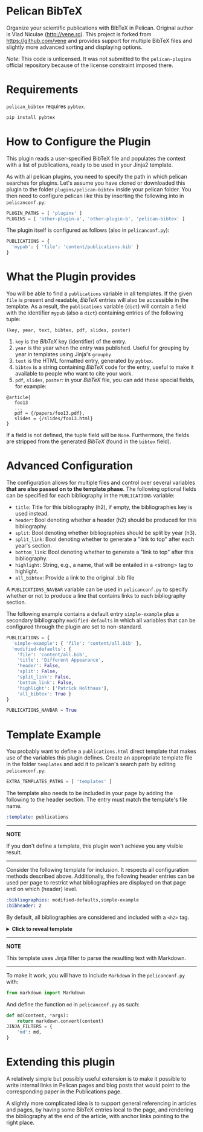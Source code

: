 Pelican BibTeX
==============

Organize your scientific publications with BibTeX in Pelican. Original author is Vlad Niculae (http://vene.ro).
This project is forked from https://github.com/vene and provides support for multiple BibTeX files and slightly
more advanced sorting and displaying options.

*Note*: This code is unlicensed. It was not submitted to the `pelican-plugins`
official repository because of the license constraint imposed there.


Requirements
============

`pelican_bibtex` requires `pybtex`.

```bash
pip install pybtex
```

How to Configure the Plugin
===========================

This plugin reads a user-specified BibTeX file and populates the context with
a list of publications, ready to be used in your Jinja2 template.

As with all pelican plugins, you need to specify the path in which pelican searches for plugins.
Let's assume you have cloned or downloaded this plugin to the folder `plugins/pelican-bibtex` inside your pelican folder.
You then need to configure pelican like this by inserting the following into in `pelicanconf.py`:

```python
PLUGIN_PATHS = [ 'plugins' ]
PLUGINS = [ 'other-plugin-a', 'other-plugin-b', 'pelican-bibtex' ]
```

The plugin itself is configured as follows (also in `pelicanconf.py`):

```python
PUBLICATIONS = {
  'mypub': { 'file': 'content/publications.bib' }
}
```

What the Plugin provides
========================

You will be able to find a `publications` variable in all templates. If the given
`file` is present and readable, *BibTeX* entries will also be accessible in the template.
As a result, the `publications` variable (`dict`) will contain a field with the identifier `mypub` (also a `dict`) containing entries of the following tuple:

```
(key, year, text, bibtex, pdf, slides, poster)
```

1. `key` is the *BibTeX* key (identifier) of the entry.
2. `year` is the year when the entry was published.  Useful for grouping by year in templates using Jinja's `groupby`
3. `text` is the HTML formatted entry, generated by `pybtex`.
4. `bibtex` is a string containing *BibTeX* code for the entry, useful to make it available to people who want to cite your work.
5. `pdf`, `slides`, `poster`: in your *BibTeX* file, you can add these special fields, for example:
```
@article{
   foo13
   ...
   pdf = {/papers/foo13.pdf},
   slides = {/slides/foo13.html}
}
```

If a field is not defined, the tuple field will be `None`.  Furthermore, the fields are stripped from the generated *BibTeX* (found in the `bibtex` field).

Advanced Configuration
======================

The configuration allows for multiple files and control over several variables **that are also passed on to the template phase**.
The following optional fields can be specified for each bibliography in the `PUBLICATIONS` variable:

* `title`: Title for this bibliography (h2), if empty, the bibliographies key is used instead.
* `header`: Bool denoting whether a header (h2) should be produced for this bibliography.
* `split`: Bool denoting whether bibliographies should be split by year (h3).
* `split_link`: Bool denoting whether to generate a "link to top" after each year's section.
* `bottom_link`: Bool denoting whether to generate a "link to top" after this bibliography.
* `highlight`: String, e.g., a name, that will be entailed in a \<strong\> tag to highlight.
* `all_bibtex`: Provide a link to the original .bib file

A `PUBLICATIONS_NAVBAR` variable can be used in `pelicanconf.py` to specify whether or not to produce a line that contains links to each bibliography section.

The following example contains a default entry `simple-example` plus a secondary bibliography `modified-defaults` in which all variables that can be configured through the plugin are set to non-standard.

```python
PUBLICATIONS = {
  'simple-example': { 'file': 'content/all.bib' },
  'modified-defaults': {
    'file': 'content/all.bib',
    'title': 'Different Appearance',
    'header': False,
    'split': False,
    'split_link': False,
    'bottom_link': False,
    'highlight': ['Patrick Holthaus'],
    'all_bibtex': True }
}

PUBLICATIONS_NAVBAR = True
```

Template Example
================

You probably want to define a `publications.html` direct template that makes use of the variables this plugin defines.
Create an appropriate template file in the folder ```templates``` and add it to pelican's search path by editing ```pelicanconf.py```:

```python
EXTRA_TEMPLATES_PATHS = [ 'templates' ]
```

The template also needs to be included in your page by adding the following to the header section.
The entry must match the template's file name.

```rst
:template: publications
```

---
**NOTE**

If you don't define a template, this plugin won't achieve you any visible result.

---

Consider the following template for inclusion. It respects all configuration methods described above.
Additionally, the following header entries can be used per page to restrict what bibliographies are displayed on that page and on which (header) level.

```rst
:bibliographies: modified-defaults,simple-example
:bibheader: 2
```

By default, all bibliographies are considered and included with a `<h2>` tag.

<details><summary><strong>Click to reveal template</strong></summary>

```jinja2
{% extends "page.html" %}
{% block content %}

<!-- header part: original bootstrap pages content block -->
<section id="content" class="body">
    {% if page.title %}
        <h1 class="entry-title">{{ page.title }}</h1>
    {% endif %}
    {% import 'includes/translations.html' as translations with context %}
    {{ translations.translations_for(page) }}
    {% if PDF_PROCESSOR %}
        <a href="{{ SITEURL }}/pdf/{{ page.slug }}.pdf">
            get the pdf
        </a>
    {% endif %}
    <div class="entry-content">
        {{ page.content }}

<!-- add header navbar -->
{% if PUBLICATIONS_NAVBAR %}
    <p>
        {% for bib in publications|sort %}
            <a class="reference external" href="#{{ bib }}">{{ publications[bib]['title'] }}</a>
            {% if not loop.last %}&middot;{% endif %}
        {% endfor %}
    </p>
{% endif %}

<!-- check page header -->
{% if page.bibliographies %}
  {% set bibliographies = page.bibliographies.split(',') %}
{% else %}
  {% set bibliographies = publications.keys() %}
{% endif %}
{% if page.bibheader %}
  {% set mainheader = page.bibheader %}
  {% set splitheader = mainheader|int() + 1 %}
{% else %}
  {% set mainheader = 2 %}
  {% set splitheader = 3 %}
{% endif %}

<!-- add publication list -->
{% for bib in publications|sort %}
    {% if bib in bibliographies %}
      <div class="publications" id="{{ bib }}">
          {% if publications[bib]['header'] %}
            <h{{ mainheader }}>{{ publications[bib]['title'] }}</h{{ mainheader }}>
          {% endif %}
          {% if publications[bib]['all_bibtex'] %}
          {% set ns = namespace(fbt='') %}
          {% for key, year, text, bibtex, pdf, slides, poster in publications[bib]['data'] %}
            {% set ns.fbt = ns.fbt + bibtex %}
          {% endfor %}
          You can <a href="{{ publications[bib]['path'] }}" download>download</a> or <a data-toggle="collapse" data-target="#{{ bib }}-bib">display</a> all {{ publications[bib]['title']|lower }} in BibTeX format.
          <div style="clear:both" id="{{ bib }}-bib" class="collapse">
            {% set fbt = '```tex\n' + ns.fbt + '```' %}
            {{ fbt|md }}
            <a data-toggle="collapse" data-target="#{{ bib }}-bib">Hide BibTeX for all {{ publications[bib]['title']|lower }}</a>.
          </div>
          {% endif %}
          {% if publications[bib]['split'] %}
              {% set remember = namespace(year="0") %}
              {% for key, year, text, bibtex, pdf, slides, poster in publications[bib]['data'] %}
                  {% if remember.year != year %}
                      {% if remember.year !="0" %}
                          </ul>
                          {% if publications[bib]['split_link'] %}
                              <div style="text-align:right"><i class="fa fa-arrow-up"></i> <a href="#">Back to top</a></div>
                          {% endif %}
                      {% endif %}
                      <h{{ splitheader }}>{{ year }}</h{{ splitheader }}>
                      <ul>
                      {% set remember.year=year %}
                  {% endif %}
                  <li style="margin: 5px 0;" id="{{ key }}">
                      {{ text }}
                      [&nbsp;<a data-toggle="collapse" data-target="#{{ key}}-bib">BibTeX</a>&nbsp;]
                      {% for label, target in [('PDF', pdf), ('Slides', slides), ('Poster', poster)] %}
                          {{ "[&nbsp;<a href=\"%s\">%s</a>&nbsp;]" % (target, label) if target }}
                      {% endfor %}
                      <div style="clear:both" id="{{ key }}-bib" class="collapse">
                          {% set bibtex = '```tex\n' + bibtex + '```' %}
                          {{ bibtex|md }}
                      </div>
                  </li>
              {% endfor %}
              </ul>
          {% else %}
              <ul>
                  {% for key, year, text, bibtex, pdf, slides, poster in publications[bib]['data'] %}
                      <li style="margin: 5px 0;" id="{{ key }}">
                          {{ text }}
                          [&nbsp;<a data-toggle="collapse" data-target="#{{ key }}-bib">BibTeX</a>&nbsp;]
                          {% for label, target in [('PDF', pdf), ('Slides', slides), ('Poster', poster)] %}
                              {{ "[&nbsp;<a href=\"%s\">%s</a>&nbsp;]" % (target, label) if target }}
                          {% endfor %}
                          <div style="clear:both" id="{{ key }}-bib" class="collapse">
                              {% set bibtex = '```tex\n' + bibtex + '```' %}
                              {{ bibtex|md }}
                          </div>
                      </li>
                  {% endfor %}
              </ul>
          {% endif %}
          {% if not loop.last and publications[bib]['bottom_link'] %}
              <div style="text-align:right"><i class="fa fa-arrow-up"></i> <a href="#">Back to top</a></div>
          {% endif %}
      </div>
    {% endif %}
{% endfor %}

<!-- footer part: original bootstrap pages content block -->
        {% if page.comments == 'enabled' %}
            {% include 'includes/comments.html' %}
        {% endif %}
    </div>
</section>

{% endblock %}

```

</details>

---
**NOTE**

This template uses Jinja filter to parse the resulting text with Markdown.

---

To make it work, you will have to include `Markdown` in the `pelicanconf.py` with:

```python
from markdown import Markdown
```

And define the function `md` in `pelicanconf.py` as such:

```python
def md(content, *args):
    return markdown.convert(content)
JINJA_FILTERS = {
    'md': md,
}
```

Extending this plugin
=====================

A relatively simple but possibly useful extension is to make it possible to
write internal links in Pelican pages and blog posts that would point to the
corresponding paper in the Publications page.

A slightly more complicated idea is to support general referencing in articles
and pages, by having some BibTeX entries local to the page, and rendering the
bibliography at the end of the article, with anchor links pointing to the right
place.
